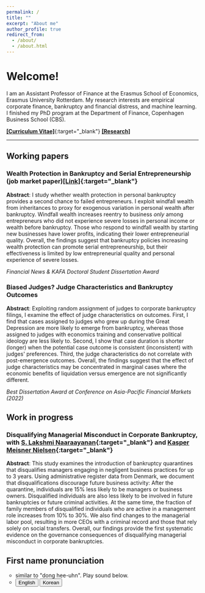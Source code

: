 ```yaml
---
permalink: /
title: ""
excerpt: "About me"
author_profile: true
redirect_from: 
  - /about/
  - /about.html
---
```


# Welcome!

I am an Assistant Professor of Finance at the Erasmus School of Economics, Erasmus University Rotterdam. My research interests are empirical corporate finance, bankruptcy and financial distress, and machine learning. I finished my PhD program at the Department of Finance, Copenhagen Business School (CBS).

[**[Curriculum Vitae]**](https://donghyunkang.com/files/CV_DonghyunKang.pdf){:target="_blank"}   [**[Research]**](research.md)

---

## Working papers

### Wealth Protection in Bankruptcy and Serial Entrepreneurship (job market paper)[[Link]](https://donghyunkang.com/files/Kang_JMP_2023.pdf){:target="_blank"}

**Abstract**:
I study whether wealth protection in personal bankruptcy provides a second chance to failed entrepreneurs. I exploit windfall wealth from inheritances to proxy for exogenous variation in personal wealth after bankruptcy. Windfall wealth increases reentry to business _only_ among entrepreneurs who did not experience severe losses in personal income or wealth before bankruptcy. Those who respond to windfall wealth by starting new businesses have lower profits, indicating their lower entrepreneurial quality. Overall, the findings suggest that bankruptcy policies increasing wealth protection can promote serial entrepreneurship, but their effectiveness is limited by low entrepreneurial quality and personal experience of severe losses.

_Financial News & KAFA Doctoral Student Dissertation Award_

### Biased Judges? Judge Characteristics and Bankruptcy Outcomes 
**Abstract**:
    Exploiting random assignment of judges to corporate bankruptcy filings, I examine the effect of judge characteristics on outcomes. First, I find that cases assigned to judges who grew up during the Great Depression are more likely to emerge from bankruptcy, whereas those assigned to judges with economics training and conservative political ideology are less likely to. Second, I show that case duration is shorter (longer) when the potential case outcome is consistent (inconsistent) with judges' preferences. Third, the judge characteristics do not correlate with post-emergence outcomes. Overall, the findings suggest that the effect of judge characteristics may be concentrated in marginal cases where the economic benefits of liquidation versus emergence are not significantly different. 

_Best Dissertation Award at Conference on Asia-Pacific Financial Markets (2022)_

## Work in progress
### Disqualifying Managerial Misconduct in Corporate Bankruptcy, with [S. Lakshmi Naaraayanan](https://www.lakshmin.com/){:target="_blank"} and [Kasper Meisner Nielsen](http://www.kaspermeisnernielsen.com/){:target="_blank"}
**Abstract**:
    This study examines the introduction of bankruptcy quarantines that disqualifies managers engaging in negligent business practices for up to 3 years. Using administrative register data from Denmark, we document that disqualifications discourage future business activity: After the quarantine, individuals are 15% less likely to be managers or business owners. Disqualified individuals are also less likely to be involved in future bankruptcies or future criminal activities. At the same time, the fraction of family members of disqualified individuals who are active in a management role increases from 10% to 30%. We also find changes to the managerial labor pool, resulting in more CEOs with a criminal record and those that rely solely on social transfers. Overall, our findings provide the first systematic evidence on the governance consequences of disqualifying managerial misconduct in corporate bankruptcies.
 


## First name pronunciation
<ul>
<li style="list-style-type:circle;font-size:14px">similar to "dong hee-uhn". Play sound below.</li>
<li style="list-style-type:circle;font-size:14px"><audio id="speak_en">
  <source type="audio/mp3" src="/files/donghyun_en.mp3"></source>
  <p>Your browser does not support the audio element.</p>
</audio>
<audio id="speak_kr">
  <source type="audio/mp3" src="/files/donghyun_kr.mp3"></source>
  <p>Your browser does not support the audio element.</p>
</audio>
<div>
	<button onclick="document.getElementById('speak_en').play()">English</button>
	<button onclick="document.getElementById('speak_kr').play()">Korean</button>
</div> </li>
</ul>
